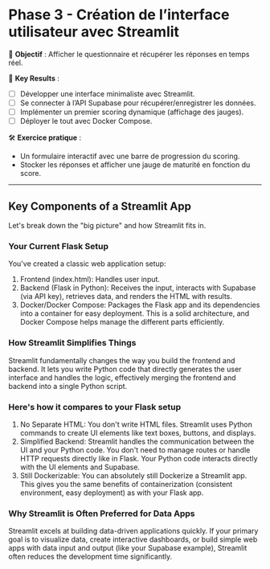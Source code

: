 # Phase 3 - Création de l’interface utilisateur avec Streamlit

🎯 **Objectif** : Afficher le questionnaire et récupérer les réponses en temps réel.  

🔹 **Key Results** :  

- [ ] Développer une interface minimaliste avec Streamlit.  
- [ ] Se connecter à l’API Supabase pour récupérer/enregistrer les données.  
- [ ] Implémenter un premier scoring dynamique (affichage des jauges).  
- [ ] Déployer le tout avec Docker Compose.  

🛠 **Exercice pratique** :  

- Un formulaire interactif avec une barre de progression du scoring.  
- Stocker les réponses et afficher une jauge de maturité en fonction du score.  

---

## Key Components of a Streamlit App

Let's break down the "big picture" and how Streamlit fits in.

### Your Current Flask Setup

You've created a classic web application setup:

1. Frontend (index.html): Handles user input.
2. Backend (Flask in Python): Receives the input, interacts with Supabase (via API key), retrieves data, and renders the HTML with results.
3. Docker/Docker Compose: Packages the Flask app and its dependencies into a container for easy deployment.
This is a solid architecture, and Docker Compose helps manage the different parts efficiently.

### How Streamlit Simplifies Things

Streamlit fundamentally changes the way you build the frontend and backend.  It lets you write Python code that directly generates the user interface and handles the logic, effectively merging the frontend and backend into a single Python script.

### Here's how it compares to your Flask setup

1. No Separate HTML: You don't write HTML files. Streamlit uses Python commands to create UI elements like text boxes, buttons, and displays.
2. Simplified Backend: Streamlit handles the communication between the UI and your Python code. You don't need to manage routes or handle HTTP requests directly like in Flask. Your Python code interacts directly with the UI elements and Supabase.
3. Still Dockerizable: You can absolutely still Dockerize a Streamlit app. This gives you the same benefits of containerization (consistent environment, easy deployment) as with your Flask app.

### Why Streamlit is Often Preferred for Data Apps

Streamlit excels at building data-driven applications quickly.  If your primary goal is to visualize data, create interactive dashboards, or build simple web apps with data input and output (like your Supabase example), Streamlit often reduces the development time significantly.
